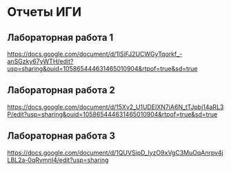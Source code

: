 # Отчеты ИГИ
## Лабораторная работа 1
https://docs.google.com/document/d/1lSiFJ2UCWGyTqorkf_-anSGzky67yWTH/edit?usp=sharing&ouid=105865444631465010904&rtpof=true&sd=true
## Лабораторная работа 2
https://docs.google.com/document/d/15Xv2_U1UDEIXN7iA6N_tTJpbj14aRL3P/edit?usp=sharing&ouid=105865444631465010904&rtpof=true&sd=true
## Лабораторная работа 3
https://docs.google.com/document/d/1QUVSipD_IyzO9xVgC3MuOqAnrpv4jLBL2a-0qRvmnI4/edit?usp=sharing
